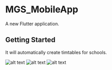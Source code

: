 # MGS_MobileApp

A new Flutter application.

## Getting Started

It will automatically create timtables for schools.

![alt text](http://url/to/img.png)
![alt text](http://url/to/img.png)
![alt text](http://url/to/img.png)
